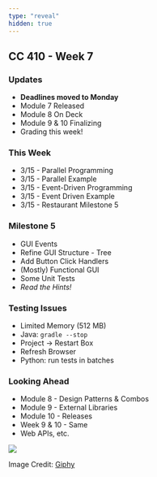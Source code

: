 ```yaml
---
type: "reveal"
hidden: true
---
```

<section>
	<h2>CC 410 - Week 7</h2>
</section>
<section>
	<h3>Updates</h3>
	<ul>
		<li><b>Deadlines moved to Monday</b></li>
		<li>Module 7 Released</li>
		<li>Module 8 On Deck</li>
		<li>Module 9 & 10 Finalizing</li>
		<li>Grading this week!</li>
	</ul>
</section>
<section>
	<h3>This Week</h3>
	<ul>
		<li>3/15 - Parallel Programming</li>
		<li>3/15 - Parallel Example</li>
		<li>3/15 - Event-Driven Programming</li>
		<li>3/15 - Event Driven Example</li>
		<li>3/15 - Restaurant Milestone 5</li>
	</ul>
</section>
<section>
	<h3>Milestone 5</h3>
	<ul>
		<li>GUI Events</li>
		<li>Refine GUI Structure - Tree</li>
		<li>Add Button Click Handlers</li>
		<li>(Mostly) Functional GUI</li>
		<li>Some Unit Tests</li>
		<li><i>Read the Hints!</i></li>
	</ul>
</section>
<section>
	<h3>Testing Issues</h3>
	<ul>
		<li>Limited Memory (512 MB)</li>
		<li>Java: <code>gradle --stop</code></li>
		<li>Project -> Restart Box</li>
		<li>Refresh Browser</li>
		<li>Python: run tests in batches</li>
	</ul> 
</section>
<section>
	<h3>Looking Ahead</h3>
	<ul>
		<li>Module 8 - Design Patterns & Combos</li>
		<li>Module 9 - External Libraries</li>
		<li>Module 10 - Releases</li>
		<li>Week 9 & 10 - Same 
		<li>Web APIs, etc.</li>
	</ul>
</section>
<section>
	<img class="plain stretch" src="https://media.giphy.com/media/QXDqh31t4oNCxVs6m1/source.gif">
	<p class="imagecredit">Image Credit: <a href="https://giphy.com/gifs/memecandy-QXDqh31t4oNCxVs6m1/media">Giphy</a></p>
</section>